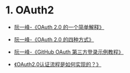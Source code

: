 # 1. OAuth2

* [阮一峰-《OAuth 2.0 的一个简单解释》](https://www.ruanyifeng.com/blog/2019/04/oauth_design.html)
* [阮一峰-《OAuth 2.0 的四种方式》](https://www.ruanyifeng.com/blog/2019/04/oauth-grant-types.html)
* [阮一峰-《GitHub OAuth 第三方登录示例教程》](https://www.ruanyifeng.com/blog/2019/04/github-oauth.html)

* [《OAuth2.0认证流程是如何实现的？》](https://www.cnblogs.com/wudimanong/p/10821215.html)